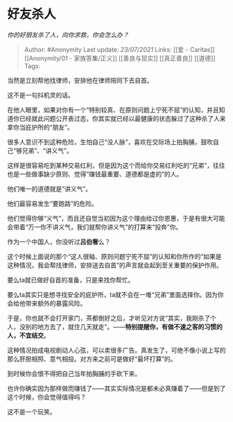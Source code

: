 # 好友杀人
*你的好朋友杀了人，向你求救，你会怎么办？*

> Author: #Anonymity
Last update: *23/07/2021* 
Links: [[爱 - Caritas]] [[Anonymity/01 - 家族答集/正义]] [[善良与现实]] [[真正善良]] [[道德]]
Tags:   



当然是立刻帮他找律师，安排他在律师陪同下去自首。

这不是一句抖机灵的话。

在他人眼里，如果对你有一个“特别较真、在原则问题上宁死不屈”的认知，并且知道你已经就此问题公开表过态，你其实就已经以最健康的状态躲过了这种杀了人来拿你当庇护所的“朋友”。

很多人意识不到这种危险，生怕自己“没人脉”，喜欢在交际场上拍胸脯，鼓吹自己“够兄弟”、“讲义气”。

这样是很容易吃到某种交易红利，但是因为这个而给你交易红利吃的“兄弟”，往往也是一些做事缺少原则、觉得“赚钱最重要、道德都是虚的”的人。

他们唯一的道德就是“讲义气”。

他们最容易发生“要跑路”的危险。

他们觉得你够“义气”，而且还自觉当初因为这个理由给过你恩惠，于是有很大可能会带着“万一你不讲义气，我们就帮你讲义气”的打算来“投奔”你。

作为一个中国人，你没听过**吕伯奢**么？

这个时候上面说的那个“这人很轴、原则问题宁死不屈”的认知和你所作的“如果是这种情况，我会帮找律师，安排送去自首”的声言就会起到至关重要的保护作用。

要么ta就已做好自首的准备，只是来找你帮忙。

要么ta其实只是想寻找安全的庇护所，ta就不会在一堆“兄弟”里面选择你。因为你会给他带来额外的暴露风险。

于是，你也就不会打开家门，茶都倒好之后，才听见对方说“其实，我刚杀了个人，没别的地方去了，就住几天就走”。——**特别提醒你，有做不速之客的习惯的人，不宜结交**。

这种情况拍成电视剧动人心弦，可以卖很多广告。真发生了，可绝不像小说上写的那么肝胆相照、意气相投。对方来之前可是做好“最坏打算”的。

到时候你会恨不得把自己当年拍胸脯的手砍下来。

也许你确实因为那样做而赚钱了——其实实际情况是都未必真赚着了——但是到了这个时候，你会觉得值得吗？

这不是一个玩笑。



